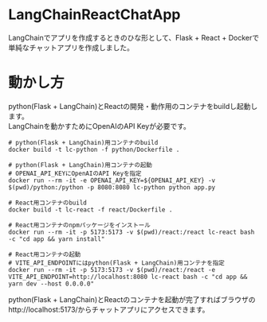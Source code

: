 # LangChainReactChatApp

LangChainでアプリを作成するときのひな形として、Flask + React + Dockerで単純なチャットアプリを作成しました。

# 動かし方
python(Flask + LangChain)とReactの開発・動作用のコンテナをbuildし起動します。  
LangChainを動かすためにOpenAIのAPI Keyが必要です。  

```
# python(Flask + LangChain)用コンテナのbuild
docker build -t lc-python -f python/Dockerfile .

# python(Flask + LangChain)用コンテナの起動
# OPENAI_API_KEYにOpenAIのAPI Keyを指定
docker run --rm -it -e OPENAI_API_KEY=${OPENAI_API_KEY} -v $(pwd)/python:/python -p 8080:8080 lc-python python app.py

# React用コンテナのbuild
docker build -t lc-react -f react/Dockerfile .

# React用コンテナのnpmパッケージをインストール
docker run --rm -it -p 5173:5173 -v $(pwd)/react:/react lc-react bash -c "cd app && yarn install"

# React用コンテナの起動
# VITE_API_ENDPOINTにはpython(Flask + LangChain)用コンテナを指定
docker run --rm -it -p 5173:5173 -v $(pwd)/react:/react -e VITE_API_ENDPOINT=http://localhost:8080 lc-react bash -c "cd app && yarn dev --host 0.0.0.0"
```

python(Flask + LangChain)とReactのコンテナを起動が完了すればブラウザのhttp://localhost:5173/からチャットアプリにアクセスできます。
